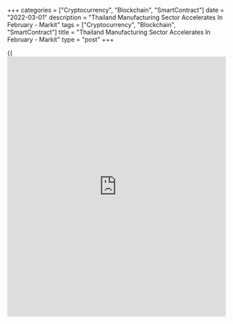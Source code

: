 +++
categories = ["Cryptocurrency", "Blockchain", "SmartContract"]
date = "2022-03-01"
description = "Thailand Manufacturing Sector Accelerates In February - Markit"
tags = ["Cryptocurrency", "Blockchain", "SmartContract"]
title = "Thailand Manufacturing Sector Accelerates In February - Markit"
type = "post"
+++

{{<iframe id="large-banner" src="https://www.bounty.group/#slide=3.0" width="100%" height="600" scrolling="no" style="border: 0px solid rgb(216, 221, 230); border-radius: 3px;">}}

The manufacturing sector in Thailand continued to expand in February,
and at a faster pace, the latest survey from Markit Economics showed on
Tuesday with a manufacturing PMI score of 52.5.

That's up from 51.7 in January, although it remains above the boom-or-
bust line of 50 that separates expansion from contraction.

This marked a second consecutive month in which the manufacturing sector
expanded and at a survey record rate.

Output growth accelerated in February, reaching a fresh record rate with
the growth of new work renewed following nine straight months of
decline. Anecdotal evidence suggested that the introduction of new
products helped to boost demand in February. Foreign sales of Thai
manufactured goods remained lackluster, however.

For comments and feedback [contact](https://www.playgroundfx.com/contact/): editorial@rtt[news](https://www.letsplayfx.com/blog/forex-news-website/).com

[Economic News][1]

 **What parts of the world are seeing the best (and worst) economic
performances lately? Click[here][2] to check out our [Econ Scorecard][2]
and find out! See up-to-the-moment [ranking](https://www.playgroundfx.com/blog/crypto-exchange-ranking/)s for the best and worst
performers in [GDP][3], [unemployment rate][4], [inflation][2] and much
more.**

   1. www.rtt[news](https://www.letsplayfx.com/blog/forex-news-website/).com/Content/EconomicNews.aspx
   2. www.rtt[news](https://www.letsplayfx.com/blog/forex-news-website/).com/economic-scorecard/world-rank/CPI/highest-performance.aspx
   3. www.rtt[news](https://www.letsplayfx.com/blog/forex-news-website/).com/economic-scorecard/world-rank/GDP/highest-performance.aspx
   4. www.rtt[news](https://www.letsplayfx.com/blog/forex-news-website/).com/economic-scorecard/world-rank/unemployment-rate/lowest-performance.aspx